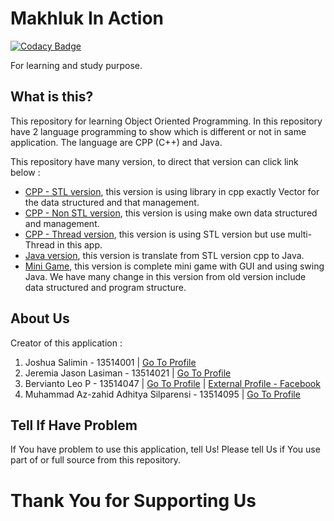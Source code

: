 # Makhluk In Action

[![Codacy Badge](https://api.codacy.com/project/badge/Grade/6872f42eb4234fbb9ae0bcd6141428d9)](https://app.codacy.com/app/berviantoleo/Makhluk-In-Action?utm_source=github.com&utm_medium=referral&utm_content=berv-uni-project/Makhluk-In-Action&utm_campaign=Badge_Grade_Settings)

For learning and study purpose.

## What is this?
This repository for learning Object Oriented Programming. In this repository have 2 language programming to show which is different or not in same application. The language are CPP (C++) and Java.

This repository have many version, to direct that version can click link below :

* [CPP - STL version](source/c++/stl-version), this version is using library in cpp exactly Vector for the data structured and that management.
* [CPP - Non STL version](source/c++/default-version), this version is using make own data structured and management.
* [CPP - Thread version](source/c++/thread-version), this version is using STL version but use multi-Thread in this app.
* [Java version](source/java), this version is translate from STL version cpp to Java.
* [Mini Game](final-GUI), this version is complete mini game with GUI and using swing Java. We have many change in this version from old version include data structured and program structure.
 
## About Us
Creator of this application :

1. Joshua Salimin - 13514001 | [Go To Profile](http://github.com/JoshuaSalimin) 
2. Jeremia Jason Lasiman - 13514021 | [Go To Profile](http://github.com/JeremiaJ)
3. Bervianto Leo P - 13514047 | [Go To Profile](http://github.com/berviantoleo) | [External Profile - Facebook](https://www.facebook.com/profile.php?id=100000330768325)
4. Muhammad Az-zahid Adhitya Silparensi - 13514095 | [Go To Profile](http://github.com/Azzahid)
 
## Tell If Have Problem
If You have problem to use this application, tell Us! Please tell Us if You use part of or full source from this repository.

# Thank You for Supporting Us 
